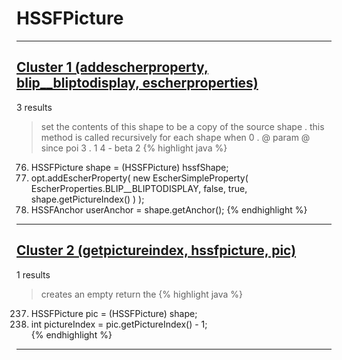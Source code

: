 # HSSFPicture

***

## [Cluster 1 (addescherproperty, blip__bliptodisplay, escherproperties)](./1)
3 results
> set the contents of this shape to be a copy of the source shape . this method is called recursively for each shape when 0 . @ param @ since poi 3 . 1 4 - beta 2 
{% highlight java %}
76. HSSFPicture shape = (HSSFPicture) hssfShape;
93. opt.addEscherProperty( new EscherSimpleProperty( EscherProperties.BLIP__BLIPTODISPLAY, false, true, shape.getPictureIndex() ) );
97. HSSFAnchor userAnchor = shape.getAnchor();
{% endhighlight %}

***

## [Cluster 2 (getpictureindex, hssfpicture, pic)](./2)
1 results
> creates an empty return the 
{% highlight java %}
237. HSSFPicture pic = (HSSFPicture) shape;  
238. int pictureIndex = pic.getPictureIndex() - 1;  
{% endhighlight %}

***

